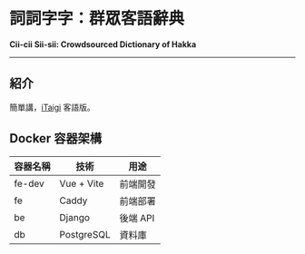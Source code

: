 # 詞詞字字：群眾客語辭典
**Cii-cii Sii-sii: Crowdsourced Dictionary of Hakka**

---

## 紹介
簡單講，[iTaigi](//itaigi.tw) 客語版。


## Docker 容器架構

| 容器名稱 | 技術         | 用途       |
|----------|--------------|------------|
| fe-dev   | Vue + Vite   | 前端開發   |
| fe       | Caddy        | 前端部署   |
| be       | Django       | 後端 API   |
| db       | PostgreSQL   | 資料庫     |